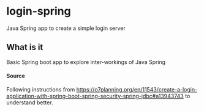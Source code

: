 # login-spring
Java Spring app to create a simple login server

## What is it
Basic Spring boot app to explore inter-workings of Java Spring

#### Source 
Following instructions from https://o7planning.org/en/11543/create-a-login-application-with-spring-boot-spring-security-spring-jdbc#a13943743
to understand better.
